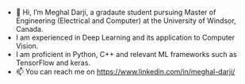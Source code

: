 - 👋 Hi, I’m Meghal Darji, a gradaute student pursuing Master of Engineering (Electrical and Computer) at the University of Windsor, Canada.
- I am experienced in Deep Learning and its application to Computer Vision.
- I am proficient in Python, C++ and relevant ML frameworks such as TensorFlow and keras.
- 📫 You can reach me on https://www.linkedin.com/in/meghal-darji/

<!---
Meghal17/Meghal17 is a ✨ special ✨ repository because its `README.md` (this file) appears on your GitHub profile.
You can click the Preview link to take a look at your changes.
--->
